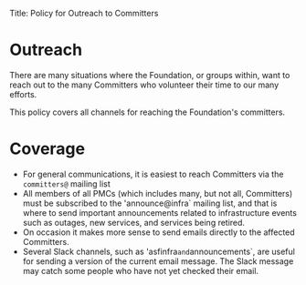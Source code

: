 Title: Policy for Outreach to Committers

# Outreach
There are many situations where the Foundation, or groups within,
want to reach out to the many Committers who volunteer their time
to our many efforts.

This policy covers all
channels for reaching the Foundation's committers.


# Coverage

  - For general communications, it is easiest to reach Committers via the `committers@`
mailing list
  - All members of all PMCs (which includes many, but not all, Committers) must be subscribed to the 'announce@infra` mailing list, and that is where to send important announcements related to infrastructure events such as outages, new services, and services being retired.
  - On occasion it makes more sense to send emails directly to the affected Committers.
  - Several Slack channels, such as 'asfinfra` and `announcements`, are useful for sending a version of the current email message. The Slack message may catch some people who have not yet checked their email.
